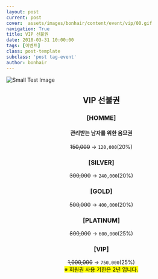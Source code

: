 ```yaml
---
layout: post
current: post
cover:  assets/images/bonhair/content/event/vip/00.gif
navigation: True
title: VIP 선불권
date: 2018-03-31 10:00:00
tags: [이벤트]
class: post-template
subclass: 'post tag-event'
author: bonhair
---
```


<p><img src="{{ site.baseurl }}assets/images/bonhair/content/event/vip/01.gif" alt="Small Test Image" /></p>

<center><h2 id="textlevelsemantics">VIP 선불권</h2></center>
<center><h3 id="textlevelsemantics">[HOMME]</h3></center>
<center><h4 id="textlevelsemantics">관리받는 남자를 위한 옴므권</h4></center>
<center><del>150,000</del> -> <code>120,000</code>(20%)</center>

<center><h3 id="textlevelsemantics">[SILVER]</h3></center>
<center><del>300,000</del> -> <code>240,000</code>(20%)</center>

<center><h3 id="textlevelsemantics">[GOLD]</h3></center>
<center><del>500,000</del> -> <code>400,000</code>(20%)</center>

<center><h3 id="textlevelsemantics">[PLATINUM]</h3></center>
<center><del>800,000</del> -> <code>600,000</code>(25%)</center>

<center><h3 id="textlevelsemantics">[VIP]</h3></center>
<center><del>1,000,000</del> -> <code>750,000</code>(25%)</center>

<center><mark>※ 회원권 사용 기한은 2년 입니다.</mark></center>